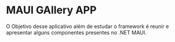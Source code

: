 # MAUI GAllery APP

O Objetivo desse aplicativo além de estudar o framework é reunir e apresentar alguns componentes presentes no .NET MAUI.